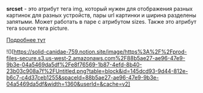 **srcset** - это атрибут тега img, который нужен для отображения разных картинок для разных устройств, пары url картинки и ширина разделены запятыми. Может работать в паре с атрибутом sizes. Также это атрибут тега source тега picture.

[Подробнее тут](https://doka.guide/html/img/#srcset)

!()[https://solid-canidae-759.notion.site/image/https%3A%2F%2Fprod-files-secure.s3.us-west-2.amazonaws.com%2F88b5ae27-ae96-47e9-9b3e-04a5469da5df%2Fe8f76569-1b87-4efd-8b40-23b03c908a7f%2FUntitled.png?table=block&id=145dcd93-9d44-812e-b6c7-c4d37ceb1255&spaceId=88b5ae27-ae96-47e9-9b3e-04a5469da5df&width=1360&userId=&cache=v2]